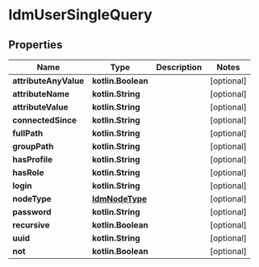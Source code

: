 
# IdmUserSingleQuery

## Properties
| Name | Type | Description | Notes |
| ------------ | ------------- | ------------- | ------------- |
| **attributeAnyValue** | **kotlin.Boolean** |  |  [optional] |
| **attributeName** | **kotlin.String** |  |  [optional] |
| **attributeValue** | **kotlin.String** |  |  [optional] |
| **connectedSince** | **kotlin.String** |  |  [optional] |
| **fullPath** | **kotlin.String** |  |  [optional] |
| **groupPath** | **kotlin.String** |  |  [optional] |
| **hasProfile** | **kotlin.String** |  |  [optional] |
| **hasRole** | **kotlin.String** |  |  [optional] |
| **login** | **kotlin.String** |  |  [optional] |
| **nodeType** | [**IdmNodeType**](IdmNodeType.md) |  |  [optional] |
| **password** | **kotlin.String** |  |  [optional] |
| **recursive** | **kotlin.Boolean** |  |  [optional] |
| **uuid** | **kotlin.String** |  |  [optional] |
| **not** | **kotlin.Boolean** |  |  [optional] |
